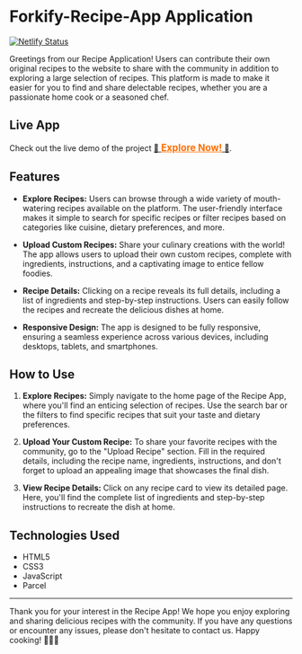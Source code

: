 # Forkify-Recipe-App Application

[![Netlify Status](https://api.netlify.com/api/v1/badges/cf910066-f95c-44e4-aff1-608121df6d1b/deploy-status)](https://app.netlify.com/sites/forkify-rahuljsaliaan/deploys)

Greetings from our Recipe Application! Users can contribute their own original recipes to the website to share with the community in addition to exploring a large selection of recipes. This platform is made to make it easier for you to find and share delectable recipes, whether you are a passionate home cook or a seasoned chef.

## Live App

Check out the live demo of the project [🌟 <span style="font-weight: bold; color: #ff6f00; text-decoration: underline; font-size: 1.2em;">Explore Now!</span> 🌟](https://forkify-rahuljsaliaan.netlify.app/).

## Features

- **Explore Recipes:** Users can browse through a wide variety of mouth-watering recipes available on the platform. The user-friendly interface makes it simple to search for specific recipes or filter recipes based on categories like cuisine, dietary preferences, and more.

- **Upload Custom Recipes:** Share your culinary creations with the world! The app allows users to upload their own custom recipes, complete with ingredients, instructions, and a captivating image to entice fellow foodies.

- **Recipe Details:** Clicking on a recipe reveals its full details, including a list of ingredients and step-by-step instructions. Users can easily follow the recipes and recreate the delicious dishes at home.

- **Responsive Design:** The app is designed to be fully responsive, ensuring a seamless experience across various devices, including desktops, tablets, and smartphones.

## How to Use

1. **Explore Recipes:** Simply navigate to the home page of the Recipe App, where you'll find an enticing selection of recipes. Use the search bar or the filters to find specific recipes that suit your taste and dietary preferences.

2. **Upload Your Custom Recipe:** To share your favorite recipes with the community, go to the "Upload Recipe" section. Fill in the required details, including the recipe name, ingredients, instructions, and don't forget to upload an appealing image that showcases the final dish.

3. **View Recipe Details:** Click on any recipe card to view its detailed page. Here, you'll find the complete list of ingredients and step-by-step instructions to recreate the dish at home.

## Technologies Used

- HTML5
- CSS3
- JavaScript
- Parcel

---

Thank you for your interest in the Recipe App! We hope you enjoy exploring and sharing delicious recipes with the community. If you have any questions or encounter any issues, please don't hesitate to contact us. Happy cooking! 🍳🥗🍰

